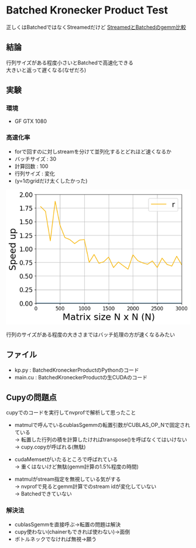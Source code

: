 # Batched Kronecker Product Test
正しくはBatchedではなくStreamedだけど
[StreamedとBatchedのgemm比較](https://devblogs.nvidia.com/cublas-strided-batched-matrix-multiply/)

## 結論
行列サイズがある程度小さいとBatchedで高速化できる  
大きいと返って遅くなる(なぜだろ)

## 実験
### 環境
- GF GTX 1080

### 高速化率
- forで回すのに対しstreamを分けて並列化するとどれほど速くなるか
- バッチサイズ : 30
- 計算回数 : 100
- 行列サイズ : 変化
- (y=1のgridだけ太くしたかった)

![グラフ](./speedup.png)


行列のサイズがある程度の大きさまではバッチ処理の方が速くなるみたい



## ファイル
- kp.py : BatchedKroneckerProductのPythonのコード 
- main.cu : BatchedKroneckerProductの生CUDAのコード

## Cupyの問題点
cupyでのコードを実行してnvprofで解析して思ったこと

- matmulで呼んでいるcublasSgemmの転置引数がCUBLAS\_OP\_Nで固定されている  
→ 転置した行列の積を計算したければtranspose()を呼ばなくてはいけない  
→ cupy.copyが呼ばれる(無駄)

- cudaMemsetがいたるところで呼ばれている  
→ 重くはないけど無駄(gemm計算の1.5%程度の時間)

- matmulがstream指定を無視している気がする  
→ nvprofで見るとgemm計算でのstream idが変化していない  
→ Batchedできていない

### 解決法
- cublasSgemmを直接呼ぶ→転置の問題は解決
- cupy使わない(chainerもできれば使わない)→面倒
- ボトルネックでなければ無視→願う


